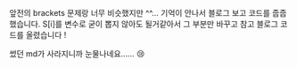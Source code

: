 앞전의 brackets 문제랑 너무 비슷했지만 ^^... 기억이 안나서 블로그 보고 코드를 줍줍했습니다. S[i]를 변수로 굳이 뽑지 않아도 될거같아서 그 부분만 바꾸고 참고 블로그 코드를 올렸습니다 !

썼던 md가 사라지니까 눈물나네요...... 😢
